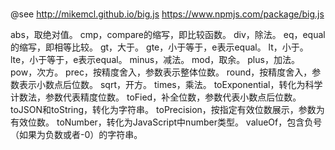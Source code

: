 #
@see http://mikemcl.github.io/big.js
https://www.npmjs.com/package/big.js

abs，取绝对值。
cmp，compare的缩写，即比较函数。
div，除法。
eq，equal的缩写，即相等比较。
gt，大于。
gte，小于等于，e表示equal。
lt，小于。
lte，小于等于，e表示equal。
minus，减法。
mod，取余。
plus，加法。
pow，次方。
prec，按精度舍入，参数表示整体位数。
round，按精度舍入，参数表示小数点后位数。
sqrt，开方。
times，乘法。
toExponential，转化为科学计数法，参数代表精度位数。
toFied，补全位数，参数代表小数点后位数。
toJSON和toString，转化为字符串。
toPrecision，按指定有效位数展示，参数为有效位数。
toNumber，转化为JavaScript中number类型。
valueOf，包含负号（如果为负数或者-0）的字符串。